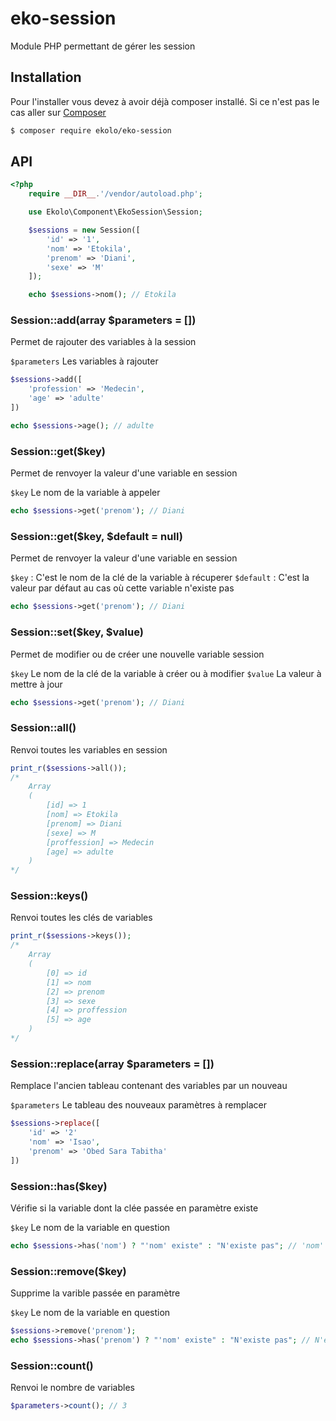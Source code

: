 # eko-session

Module PHP permettant de gérer les session

## Installation

Pour l'installer vous devez à avoir déjà composer installé. Si ce n'est pas le cas aller sur  [Composer](https://getcomposer.org/)

```bash
$ composer require ekolo/eko-session
```

## API

```php
<?php
    require __DIR__.'/vendor/autoload.php';

    use Ekolo\Component\EkoSession\Session;

    $sessions = new Session([
        'id' => '1',
        'nom' => 'Etokila',
        'prenom' => 'Diani',
        'sexe' => 'M'
    ]);

    echo $sessions->nom(); // Etokila
```

### Session::add(array $parameters = [])

Permet de rajouter des variables à la session

`$parameters` Les variables à rajouter

```php
$sessions->add([
    'profession' => 'Medecin',
    'age' => 'adulte'
])

echo $sessions->age(); // adulte
```

### Session::get($key)

Permet de renvoyer la valeur d'une variable en session

`$key` Le nom de la variable à appeler

```php
echo $sessions->get('prenom'); // Diani
```

### Session::get($key, $default = null)

Permet de renvoyer la valeur d'une variable en session

`$key` : C'est le nom de la clé de la variable à récuperer
`$default` : C'est la valeur par défaut au cas où cette variable n'existe pas

```php
echo $sessions->get('prenom'); // Diani
```

### Session::set($key, $value)

Permet de modifier ou de créer une nouvelle variable session

`$key` Le nom de la clé de la variable à créer ou à modifier
`$value` La valeur à mettre à jour

```php
echo $sessions->get('prenom'); // Diani
```

### Session::all()

Renvoi toutes les variables en session

```php
print_r($sessions->all());
/*
    Array
    (
        [id] => 1
        [nom] => Etokila
        [prenom] => Diani
        [sexe] => M
        [proffession] => Medecin
        [age] => adulte
    )
*/
```

### Session::keys()

Renvoi toutes les clés de variables

```php
print_r($sessions->keys());
/*
    Array
    (
        [0] => id
        [1] => nom
        [2] => prenom
        [3] => sexe
        [4] => proffession
        [5] => age
    )
*/
```

### Session::replace(array $parameters = [])

Remplace l'ancien tableau contenant des variables par un nouveau

`$parameters` Le tableau des nouveaux paramètres à remplacer

```php
$sessions->replace([
    'id' => '2'
    'nom' => 'Isao',
    'prenom' => 'Obed Sara Tabitha'
])
```

### Session::has($key)

Vérifie si la variable dont la clée passée en paramètre existe

`$key` Le nom de la variable en question

```php
echo $sessions->has('nom') ? "'nom' existe" : "N'existe pas"; // 'nom' existe
```

### Session::remove($key)

Supprime la varible passée en paramètre

`$key` Le nom de la variable en question

```php
$sessions->remove('prenom');
echo $sessions->has('prenom') ? "'nom' existe" : "N'existe pas"; // N'existe pas
```

### Session::count()

Renvoi le nombre de variables

```php
$parameters->count(); // 3
```